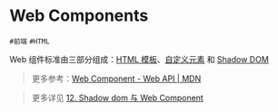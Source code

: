 
# Web Components

`#前端` `#HTML`  

Web 组件标准由三部分组成：[HTML 模板](https://developer.mozilla.org/docs/Web/Web_Components/Using_templates_and_slots)、[自定义元素](https://developer.mozilla.org/docs/Web/Web_Components/Using_custom_elements) 和 [Shadow DOM](https://developer.mozilla.org/docs/Web/Web_Components/Using_shadow_DOM)

> 更多参考：[Web Component - Web API | MDN](https://developer.mozilla.org/zh-CN/docs/Web/API/Web_components)


>  更多详见 [12.  Shadow dom 与 Web Component](/post/CyrAt90j.html)


